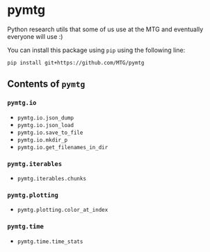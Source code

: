# pymtg
Python research utils that some of us use at the MTG and eventually everyone will use :)

You can install this package using `pip` using the following line:
```
pip install git+https://github.com/MTG/pymtg
```

## Contents of `pymtg`

### `pymtg.io`

* `pymtg.io.json_dump`
* `pymtg.io.json_load`
* `pymtg.io.save_to_file`
* `pymtg.io.mkdir_p`
* `pymtg.io.get_filenames_in_dir`

### `pymtg.iterables`

* `pymtg.iterables.chunks`

### `pymtg.plotting`

* `pymtg.plotting.color_at_index`

### `pymtg.time`

* `pymtg.time.time_stats`
